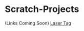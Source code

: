 # Scratch-Projects
(Links Coming Soon)
[Laser Tag](https://sussygamedeveloper.github.io/Scratch-Pr0jects/Griffpatch's%203D%20Laser%20Tag%20v0.html)
